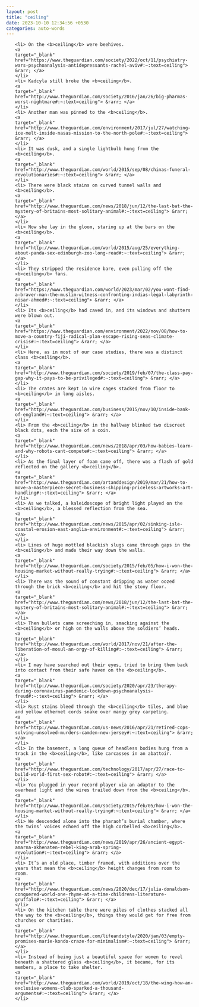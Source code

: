 ```yaml
---
layout: post
title: "ceiling"
date: 2023-10-10 12:34:56 +0530
categories: auto-words
---
```

<ol>

    <li> On the <b>ceiling</b> were beehives.
    <a 
    target="_blank" 
    href="https://www.theguardian.com/society/2022/oct/11/psychiatry-wars-psychoanalysis-antidepressants-rachel-aviv#:~:text=ceiling"> &rarr; </a>
    </li>
    <li> Kadcyla still broke the <b>ceiling</b>.
    <a 
    target="_blank" 
    href="http://www.theguardian.com/society/2016/jan/26/big-pharmas-worst-nightmare#:~:text=ceiling"> &rarr; </a>
    </li>
    <li> Another man was pinned to the <b>ceiling</b>.
    <a 
    target="_blank" 
    href="http://www.theguardian.com/environment/2017/jul/27/watching-ice-melt-inside-nasas-mission-to-the-north-pole#:~:text=ceiling"> &rarr; </a>
    </li>
    <li> It was dusk, and a single lightbulb hung from the <b>ceiling</b>.
    <a 
    target="_blank" 
    href="http://www.theguardian.com/world/2015/sep/08/chinas-funeral-revolutionaries#:~:text=ceiling"> &rarr; </a>
    </li>
    <li> There were black stains on curved tunnel walls and <b>ceiling</b>.
    <a 
    target="_blank" 
    href="http://www.theguardian.com/news/2018/jun/12/the-last-bat-the-mystery-of-britains-most-solitary-animal#:~:text=ceiling"> &rarr; </a>
    </li>
    <li> Now she lay in the gloom, staring up at the bars on the <b>ceiling</b>.
    <a 
    target="_blank" 
    href="http://www.theguardian.com/world/2015/aug/25/everything-about-panda-sex-edinburgh-zoo-long-read#:~:text=ceiling"> &rarr; </a>
    </li>
    <li> They stripped the residence bare, even pulling off the <b>ceiling</b> fans.
    <a 
    target="_blank" 
    href="https://www.theguardian.com/world/2023/mar/02/you-wont-find-a-braver-man-the-muslim-witness-confronting-indias-legal-labyrinth-nisar-ahmed#:~:text=ceiling"> &rarr; </a>
    </li>
    <li> Its <b>ceiling</b> had caved in, and its windows and shutters were blown out.
    <a 
    target="_blank" 
    href="https://www.theguardian.com/environment/2022/nov/08/how-to-move-a-country-fiji-radical-plan-escape-rising-seas-climate-crisis#:~:text=ceiling"> &rarr; </a>
    </li>
    <li> Here, as in most of our case studies, there was a distinct class <b>ceiling</b>.
    <a 
    target="_blank" 
    href="http://www.theguardian.com/society/2019/feb/07/the-class-pay-gap-why-it-pays-to-be-privileged#:~:text=ceiling"> &rarr; </a>
    </li>
    <li> The crates are kept in wire cages stacked from floor to <b>ceiling</b> in long aisles.
    <a 
    target="_blank" 
    href="http://www.theguardian.com/business/2015/nov/10/inside-bank-of-england#:~:text=ceiling"> &rarr; </a>
    </li>
    <li> From the <b>ceiling</b> in the hallway blinked two discreet black dots, each the size of a coin.
    <a 
    target="_blank" 
    href="http://www.theguardian.com/news/2018/apr/03/how-babies-learn-and-why-robots-cant-compete#:~:text=ceiling"> &rarr; </a>
    </li>
    <li> As the final layer of foam came off, there was a flash of gold reflected on the gallery <b>ceiling</b>.
    <a 
    target="_blank" 
    href="http://www.theguardian.com/artanddesign/2019/mar/21/how-to-move-a-masterpiece-secret-business-shipping-priceless-artworks-art-handling#:~:text=ceiling"> &rarr; </a>
    </li>
    <li> As we talked, a kaleidoscope of bright light played on the <b>ceiling</b>, a blessed reflection from the sea.
    <a 
    target="_blank" 
    href="http://www.theguardian.com/news/2015/apr/02/sinking-isle-coastal-erosion-east-anglia-environment#:~:text=ceiling"> &rarr; </a>
    </li>
    <li> Lines of huge mottled blackish slugs came through gaps in the <b>ceiling</b> and made their way down the walls.
    <a 
    target="_blank" 
    href="http://www.theguardian.com/society/2015/feb/05/how-i-won-the-housing-market-without-really-trying#:~:text=ceiling"> &rarr; </a>
    </li>
    <li> There was the sound of constant dripping as water oozed through the brick <b>ceiling</b> and hit the stony floor.
    <a 
    target="_blank" 
    href="http://www.theguardian.com/news/2018/jun/12/the-last-bat-the-mystery-of-britains-most-solitary-animal#:~:text=ceiling"> &rarr; </a>
    </li>
    <li> Then bullets came screeching in, smacking against the <b>ceiling</b> or high on the walls above the soldiers’ heads.
    <a 
    target="_blank" 
    href="http://www.theguardian.com/world/2017/nov/21/after-the-liberation-of-mosul-an-orgy-of-killing#:~:text=ceiling"> &rarr; </a>
    </li>
    <li> I may have searched out their eyes, tried to bring them back into contact from their safe haven on the <b>ceiling</b>.
    <a 
    target="_blank" 
    href="http://www.theguardian.com/society/2020/apr/23/therapy-during-coronavirus-pandemic-lockdown-psychoanalysis-freud#:~:text=ceiling"> &rarr; </a>
    </li>
    <li> Rust stains bleed through the <b>ceiling</b> tiles, and blue and yellow ethernet cords snake over mangy grey carpeting.
    <a 
    target="_blank" 
    href="http://www.theguardian.com/us-news/2016/apr/21/retired-cops-solving-unsolved-murders-camden-new-jersey#:~:text=ceiling"> &rarr; </a>
    </li>
    <li> In the basement, a long queue of headless bodies hung from a track in the <b>ceiling</b>, like carcasses in an abattoir.
    <a 
    target="_blank" 
    href="http://www.theguardian.com/technology/2017/apr/27/race-to-build-world-first-sex-robot#:~:text=ceiling"> &rarr; </a>
    </li>
    <li> You plugged in your record player via an adaptor to the overhead light and the wires trailed down from the <b>ceiling</b>.
    <a 
    target="_blank" 
    href="http://www.theguardian.com/society/2015/feb/05/how-i-won-the-housing-market-without-really-trying#:~:text=ceiling"> &rarr; </a>
    </li>
    <li> We descended alone into the pharaoh’s burial chamber, where the twins’ voices echoed off the high corbelled <b>ceiling</b>.
    <a 
    target="_blank" 
    href="http://www.theguardian.com/news/2019/apr/26/ancient-egypt-amarna-akhenaten-rebel-king-arab-spring-revolution#:~:text=ceiling"> &rarr; </a>
    </li>
    <li> It’s an old place, timber framed, with additions over the years that mean the <b>ceiling</b> height changes from room to room.
    <a 
    target="_blank" 
    href="http://www.theguardian.com/news/2020/dec/17/julia-donaldson-conquered-world-one-rhyme-at-a-time-childrens-literature-gruffalo#:~:text=ceiling"> &rarr; </a>
    </li>
    <li> On the kitchen table there were piles of clothes stacked all the way to the <b>ceiling</b>, things they would get for free from churches or charities.
    <a 
    target="_blank" 
    href="http://www.theguardian.com/lifeandstyle/2020/jan/03/empty-promises-marie-kondo-craze-for-minimalism#:~:text=ceiling"> &rarr; </a>
    </li>
    <li> Instead of being just a beautiful space for women to revel beneath a shattered glass <b>ceiling</b>, it became, for its members, a place to take shelter.
    <a 
    target="_blank" 
    href="http://www.theguardian.com/world/2019/oct/18/the-wing-how-an-exclusive-womens-club-sparked-a-thousand-arguments#:~:text=ceiling"> &rarr; </a>
    </li>